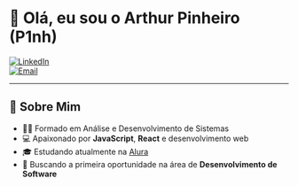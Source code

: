 <!--
  🚀 README de Perfil do GitHub de P1nh
  ✔️ Aparece na seção de destaque do seu perfil
-->

# 👋 Olá, eu sou o Arthur Pinheiro (P1nh)

[![LinkedIn](https://img.shields.io/badge/LinkedIn-Arthur%20Pinheiro-blue?logo=linkedin)](www.linkedin.com/in/arthur-pinheiro-da-silva-b438071b5)  
[![Email](https://img.shields.io/badge/✉️-arthurpinheirodasilva2@gmail.com-red)](mailto:arthurpinheirodasilva2@gmail.com)

---

## 🎯 Sobre Mim
- 🧑‍🎓 Formado em Análise e Desenvolvimento de Sistemas  
- 💻 Apaixonado por **JavaScript**, **React** e desenvolvimento web  
- 🎓 Estudando atualmente na [Alura](https://www.alura.com.br)  
- 🚀 Buscando a primeira oportunidade na área de **Desenvolvimento de Software**

